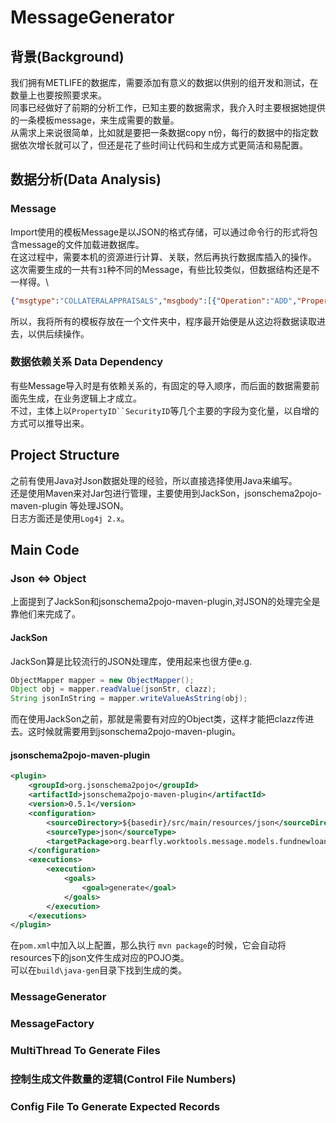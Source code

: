# MessageGenerator
## 背景(Background)
我们拥有METLIFE的数据库，需要添加有意义的数据以供别的组开发和测试，在数量上也要按照要求来。\
同事已经做好了前期的分析工作，已知主要的数据需求，我介入时主要根据她提供的一条模板message，来生成需要的数量。\
从需求上来说很简单，比如就是要把一条数据copy n份，每行的数据中的指定数据依次增长就可以了，但还是花了些时间让代码和生成方式更简洁和易配置。

## 数据分析(Data Analysis)
### Message
Import使用的模板Message是以JSON的格式存储，可以通过命令行的形式将包含message的文件加载进数据库。\
在这过程中，需要本机的资源进行计算、关联，然后再执行数据库插入的操作。\
这次需要生成的一共有`31`种不同的Message，有些比较类似，但数据结构还是不一样得。\
```json
{"msgtype":"COLLATERALAPPRAISALS","msgbody":[{"Operation":"ADD","PropertyID":55000,"ReportEffectiveDate":20171231,"AppraisalDate":20171231,"AppraiserID":0,"PriceIndexID":0,"LandValue":456200,"IncomeValue":563200,"OpinionValue":12300,"ScheduleBValue":65800,"InsurableAmount":754000,"CostValue":700000,"IncomeCapRate":15,"MarketValue":870000,"ReplacementCost":256300,"Occupancy":65}]}
```
所以，我将所有的模板存放在一个文件夹中，程序最开始便是从这边将数据读取进去，以供后续操作。
### 数据依赖关系 Data Dependency
有些Message导入时是有依赖关系的，有固定的导入顺序，而后面的数据需要前面先生成，在业务逻辑上才成立。\
不过，主体上以`PropertyID``SecurityID`等几个主要的字段为变化量，以自增的方式可以推导出来。

## Project Structure
之前有使用Java对Json数据处理的经验，所以直接选择使用Java来编写。\
还是使用Maven来对Jar包进行管理，主要使用到JackSon，jsonschema2pojo-maven-plugin 等处理JSON。\
日志方面还是使用`Log4j 2.x`。
## Main Code

### Json <=> Object
上面提到了JackSon和jsonschema2pojo-maven-plugin,对JSON的处理完全是靠他们来完成了。
#### JackSon
JackSon算是比较流行的JSON处理库，使用起来也很方便e.g.
```Java
ObjectMapper mapper = new ObjectMapper();
Object obj = mapper.readValue(jsonStr, clazz);
String jsonInString = mapper.writeValueAsString(obj);
```
而在使用JackSon之前，那就是需要有对应的Object类，这样才能把clazz传进去。这时候就需要用到jsonschema2pojo-maven-plugin。
#### jsonschema2pojo-maven-plugin
```xml
<plugin>
    <groupId>org.jsonschema2pojo</groupId>
    <artifactId>jsonschema2pojo-maven-plugin</artifactId>
    <version>0.5.1</version>
    <configuration>
        <sourceDirectory>${basedir}/src/main/resources/json</sourceDirectory>
        <sourceType>json</sourceType>
        <targetPackage>org.bearfly.worktools.message.models.fundnewloan</targetPackage>
    </configuration>
    <executions>
        <execution>
            <goals>
                <goal>generate</goal>
            </goals>
        </execution>
    </executions>
</plugin>
```
在`pom.xml`中加入以上配置，那么执行 `mvn package`的时候，它会自动将resources下的json文件生成对应的POJO类。\
可以在`build\java-gen`目录下找到生成的类。
### MessageGenerator

### MessageFactory

### MultiThread To Generate Files

### 控制生成文件数量的逻辑(Control File Numbers)

### Config File To Generate Expected Records

